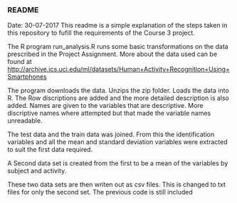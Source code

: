 ### README

Date: 30-07-2017
This readme is a simple explanation of the steps taken in this repository to fufill the requirements of the Course 3 project.

The R program run_analysis.R runs some basic transformations on the data prescribed in the Project Assignment. More about the data used can be found at http://archive.ics.uci.edu/ml/datasets/Human+Activity+Recognition+Using+Smartphones

The program downloads the data.
Unzips the zip folder.
Loads the data into R.
The Row discriptions are added and the more detailed description is also added.
Names are given to the variables that are descriptive.
More discriptive names where attempted but that made the variable names unreadable.

The test data and the train data was joined.
From this the identification variables and all the mean and standard deviation variables were extracted to suit the first data required.

A Second data set is created from the first to be a mean of the variables by subject and activity.

These two data sets are then writen out as csv files.
This is changed to txt files for only the second set.
The previous code is still included
